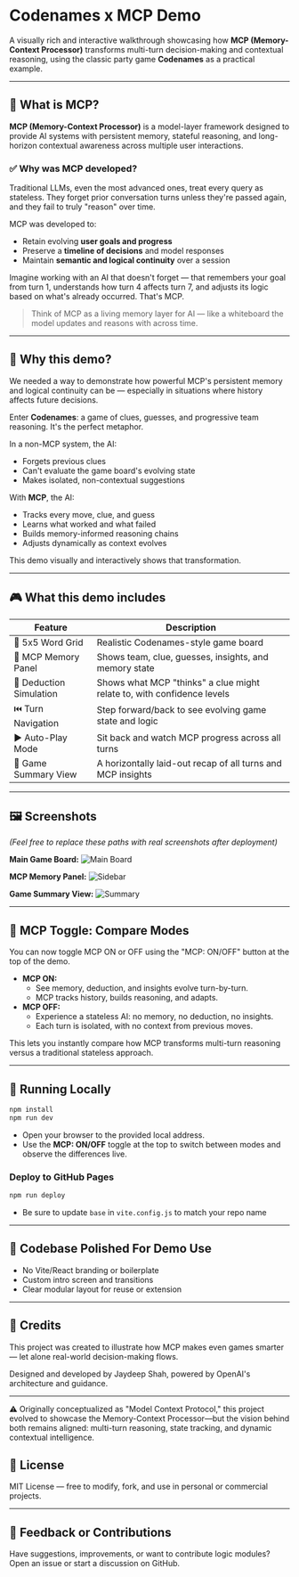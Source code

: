 # Codenames x MCP Demo

A visually rich and interactive walkthrough showcasing how **MCP (Memory-Context Processor)** transforms multi-turn decision-making and contextual reasoning, using the classic party game **Codenames** as a practical example.

---

## 🧠 What is MCP?

**MCP (Memory-Context Processor)** is a model-layer framework designed to provide AI systems with persistent memory, stateful reasoning, and long-horizon contextual awareness across multiple user interactions.

### ✅ Why was MCP developed?

Traditional LLMs, even the most advanced ones, treat every query as stateless. They forget prior conversation turns unless they're passed again, and they fail to truly "reason" over time.

MCP was developed to:

* Retain evolving **user goals and progress**
* Preserve a **timeline of decisions** and model responses
* Maintain **semantic and logical continuity** over a session

Imagine working with an AI that doesn't forget — that remembers your goal from turn 1, understands how turn 4 affects turn 7, and adjusts its logic based on what's already occurred. That's MCP.

> Think of MCP as a living memory layer for AI — like a whiteboard the model updates and reasons with across time.

---

## 🤔 Why this demo?

We needed a way to demonstrate how powerful MCP's persistent memory and logical continuity can be — especially in situations where history affects future decisions.

Enter **Codenames**: a game of clues, guesses, and progressive team reasoning. It's the perfect metaphor.

In a non-MCP system, the AI:

* Forgets previous clues
* Can't evaluate the game board's evolving state
* Makes isolated, non-contextual suggestions

With **MCP**, the AI:

* Tracks every move, clue, and guess
* Learns what worked and what failed
* Builds memory-informed reasoning chains
* Adjusts dynamically as context evolves

This demo visually and interactively shows that transformation.

---

## 🎮 What this demo includes

| Feature                 | Description                                                            |
| ----------------------- | ---------------------------------------------------------------------- |
| 🎯 5x5 Word Grid        | Realistic Codenames-style game board                                   |
| 🧠 MCP Memory Panel     | Shows team, clue, guesses, insights, and memory state                  |
| 🔎 Deduction Simulation | Shows what MCP "thinks" a clue might relate to, with confidence levels |
| ⏮️ Turn Navigation      | Step forward/back to see evolving game state and logic                 |
| ▶️ Auto-Play Mode       | Sit back and watch MCP progress across all turns                       |
| 🧾 Game Summary View    | A horizontally laid-out recap of all turns and MCP insights            |

---

## 🖼 Screenshots

*(Feel free to replace these paths with real screenshots after deployment)*

**Main Game Board:**
![Main Board](screenshots/game-board.png)

**MCP Memory Panel:**
![Sidebar](screenshots/sidebar-memory.png)

**Game Summary View:**
![Summary](screenshots/summary-cards.png)

---

## 🚦 MCP Toggle: Compare Modes

You can now toggle MCP ON or OFF using the "MCP: ON/OFF" button at the top of the demo.

- **MCP ON:**
  - See memory, deduction, and insights evolve turn-by-turn.
  - MCP tracks history, builds reasoning, and adapts.
- **MCP OFF:**
  - Experience a stateless AI: no memory, no deduction, no insights.
  - Each turn is isolated, with no context from previous moves.

This lets you instantly compare how MCP transforms multi-turn reasoning versus a traditional stateless approach.

---

## 🚀 Running Locally

```bash
npm install
npm run dev
```

- Open your browser to the provided local address.
- Use the **MCP: ON/OFF** toggle at the top to switch between modes and observe the differences live.

### Deploy to GitHub Pages

```bash
npm run deploy
```

* Be sure to update `base` in `vite.config.js` to match your repo name

---

## 🧼 Codebase Polished For Demo Use

* No Vite/React branding or boilerplate
* Custom intro screen and transitions
* Clear modular layout for reuse or extension

---

## 👏 Credits

This project was created to illustrate how MCP makes even games smarter — let alone real-world decision-making flows.

Designed and developed by Jaydeep Shah, powered by OpenAI's architecture and guidance.

---

⚠️ Originally conceptualized as "Model Context Protocol," this project evolved to showcase the Memory-Context Processor—but the vision behind both remains aligned: multi-turn reasoning, state tracking, and dynamic contextual intelligence.


## 📄 License

MIT License — free to modify, fork, and use in personal or commercial projects.

---

## 💬 Feedback or Contributions

Have suggestions, improvements, or want to contribute logic modules? Open an issue or start a discussion on GitHub.

